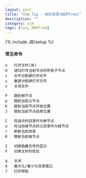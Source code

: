 ```yaml
---
layout: post
title: "Vim Tip - 树形目录(NERTree)"
description: ""
category: vim 
tags: [vim, NERTree]
---
```

{% include JB/setup %}

#### 常见命令

    o   打开文件(夹)
    O   递归打开当前节点的所有子节点
    i   水平分割屏打开文件
    s   垂直分割屏打开文件
    x   关闭文件

    P   跳到根节点   
    p   跳到当前父节点
    K   跳到当前节点开始位置
    J   跳到当前节点结束位置

    C   将选中的目录作为根节点
    u   将当前根节点的父目录作为根节点
    r   刷新当前目录
    R   算新当前根节点

    I   切换隐藏文件的显示   
    F   切换文件的现实

    q   关闭
    A   最大化/最小化目录窗口
    ?   打开帮助
